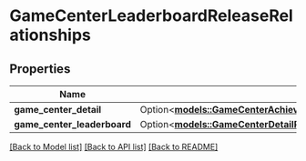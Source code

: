 # GameCenterLeaderboardReleaseRelationships

## Properties

Name | Type | Description | Notes
------------ | ------------- | ------------- | -------------
**game_center_detail** | Option<[**models::GameCenterAchievementReleaseRelationshipsGameCenterDetail**](GameCenterAchievementRelease_relationships_gameCenterDetail.md)> |  | [optional]
**game_center_leaderboard** | Option<[**models::GameCenterDetailRelationshipsDefaultLeaderboard**](GameCenterDetail_relationships_defaultLeaderboard.md)> |  | [optional]

[[Back to Model list]](../README.md#documentation-for-models) [[Back to API list]](../README.md#documentation-for-api-endpoints) [[Back to README]](../README.md)


